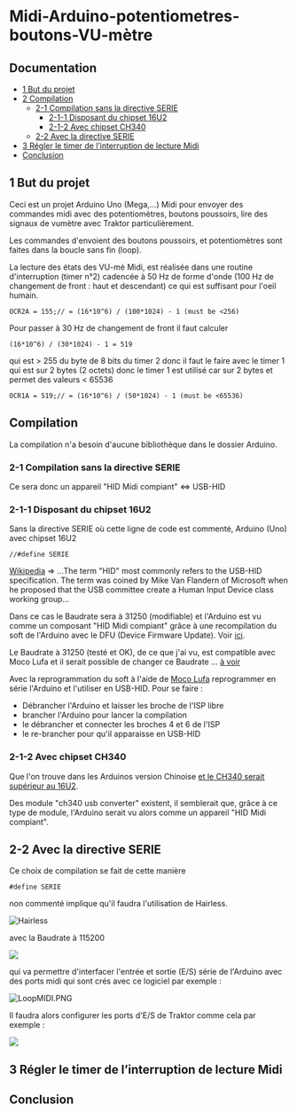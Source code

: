 

# Midi-Arduino-potentiometres-boutons-VU-m&egrave;tre

## Documentation

* [1 But du projet](#1-But-du-projet)
* [2 Compilation](#Compilation)
  * [2-1 Compilation sans la directive SERIE](#2-1-Compilation-sans-la-directive-SERIE)
    * [2-1-1 Disposant du chipset 16U2](#2-1-1-Disposant-du-chipset-16U2)
    * [2-1-2 Avec chipset CH340](#2-1-2-Avec-chipset-CH340)
  * [2-2 Avec la directive SERIE](#2-2-Avec-la-directive-SERIE)
* [3 R&eacute;gler le timer de l&rsquo;interruption de lecture Midi](#R&eacute;gler-le-timer-de-l'interruption-de-lecture-Midi)  
* [Conclusion](#Conclusion)

## 1 But du projet

Ceci est un projet Arduino Uno (Mega,...) Midi pour envoyer des commandes midi avec des potentiomètres, boutons poussoirs, lire des signaux de vumètre avec Traktor particulièrement.

Les commandes d'envoient des boutons poussoirs, et potentiomètres sont faites dans la boucle sans fin (loop).

La lecture des états des VU-m&egrave; Midi, est réalisée dans une routine d'interruption (timer n°2) cadencée à 50 Hz de forme d'onde (100 Hz de changement de front : haut et descendant) ce qui est suffisant pour l'oeil humain.
```
OCR2A = 155;// = (16*10^6) / (100*1024) - 1 (must be <256)
```

Pour passer à 30 Hz de changement de front il faut calculer 
```
(16*10^6) / (30*1024) - 1 = 519
```
qui est > 255 du byte de 8 bits du timer 2 donc il faut le faire avec le timer 1 qui est sur 2 bytes (2 octets) donc le timer 1 est utilisé car sur 2 bytes et permet des valeurs < 65536
```
OCR1A = 519;// = (16*10^6) / (50*1024) - 1 (must be <65536)
```
## Compilation

La compilation n'a besoin d'aucune bibliothèque dans le dossier Arduino.

### 2-1 Compilation sans la directive SERIE

Ce sera donc un appareil "HID Midi compiant" <=>  USB-HID

### 2-1-1 Disposant du chipset 16U2
Sans la directive SERIE où cette ligne de code est commenté, Arduino (Uno) avec chipset 16U2 
```
//#define SERIE
```
[Wikipedia](https://en.wikipedia.org/wiki/Human_interface_device) => ...The term "HID" most commonly refers to the USB-HID specification. The term was coined by Mike Van Flandern of Microsoft when he proposed that the USB committee create a Human Input Device class working group...

Dans ce cas le Baudrate sera à 31250 (modifiable) et l'Arduino est vu comme un composant "HID Midi compiant" grâce à une recompilation du soft de l'Arduino avec le DFU (Device Firmware Update). Voir [ici](https://www.arduino.cc/en/Hacking/DFUProgramming8U2).

Le Baudrate à 31250 (testé et OK), de ce que j'ai vu, est compatible avec Moco Lufa et il serait possible de changer ce Baudrate ... [à voir](https://forum.arduino.cc/index.php?topic=515491.0)

Avec la reprogrammation du soft à l'aide de [Moco Lufa](https://github.com/kuwatay/mocolufa) reprogrammer en série l'Arduino et l'utiliser en USB-HID. Pour se faire :
- Débrancher l'Arduino et laisser les broche de l'ISP libre
- brancher l'Arduino pour lancer la compilation
- le débrancher et connecter les broches 4 et 6 de l'ISP
- le re-brancher pour qu'il apparaisse en USB-HID

### 2-1-2 Avec chipset CH340

Que l'on trouve dans les Arduinos version Chinoise [et le CH340 serait supérieur au 16U2](https://makersportal.com/blog/2019/3/12/testing-the-arduino-ch340-board).

Des module "ch340 usb converter" existent, il semblerait que, grâce à ce type de module, l'Arduino serait vu alors comme un appareil "HID Midi compiant".


## 2-2 Avec la directive SERIE
Ce choix de compilation se fait de cette manière 
```
#define SERIE
```
non commenté implique qu'il faudra l'utilisation de Hairless.

![Hairless](https://github.com/fredOnGitHub/Midi-Arduino-potentiometres-boutons-vumetre/blob/main/Hairless.PNG)

avec la Baudrate à 115200 

![](https://github.com/fredOnGitHub/Midi-Arduino-potentiometres-boutons-vumetre/blob/main/Hairless_Settings.PNG)

qui va permettre d'interfacer l'entrée et sortie (E/S) série de l'Arduino avec des ports midi qui sont crés avec ce logiciel par exemple :

![LoopMIDI.PNG](https://github.com/fredOnGitHub/Midi-Arduino-potentiometres-boutons-vumetre/blob/main/LoopMIDI.PNG)

Il faudra alors configurer les ports d'E/S de Traktor comme cela par exemple :

![](https://github.com/fredOnGitHub/Midi-Arduino-potentiometres-boutons-vumetre/blob/main/Traktor.PNG)

## 3 R&eacute;gler le timer de l&rsquo;interruption de lecture Midi



## Conclusion


